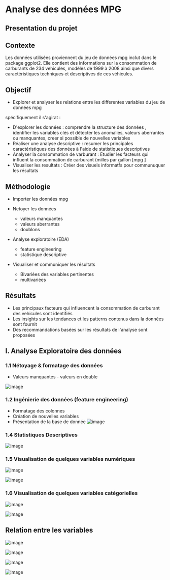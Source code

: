 # Analyse des données MPG

## Presentation du projet

## Contexte
Les données utilisées proviennent du jeu de données mpg inclut dans le package ggplot2. Elle contient des informations sur la consommation de carburants de 234 vehicules, modèles de 1999 à 2008 ainsi que divers caractéristiques techniques et descriptives de ces véhicules.

## Objectif

- Explorer et analyser les relations entre les differentes variables du jeu de données mpg

spécifiquement il s'agirat :

- D'explorer les données : comprendre la structure des données , identifier les variables clés et détecter les anomalies, valeurs aberrantes ou manquantes, creer si possible de nouvelles variables
- Réaliser une analyse descriptive : resumer les principales caractéristiques des données à l'aide de statistiques descriptives
- Analyser la consommation de varburant : Etudier les facteurs qui influent la consommation de carburant (milles par gallon [mpg ]
- Visualiser les resultats : Créer des visuels informatfs pour communuquer les résultats

## Méthodologie

- Importer les données mpg

- Netoyer les données
    - valeurs manquantes
    - valeurs aberrantes
    - doublons

- Analyse exploratoire (EDA)
    - feature engineering
    - statistique descriptive

- Visualiser et communiquer les résultats
    - Bivariées des variables pertinentes
    - multivariées
 
## Résultats
- Les principaux facteurs qui influencent la consommation de carburant des vehicules sont identifiés
- Les insights sur les tendances et les patterns contenus dans la données sont fournit
- Des recommandations basées sur les résultats de l'analyse sont proposées


## I. Analyse Exploratoire des données

### 1.1 Nétoyage & formatage des données
- Valeurs manquantes - valeurs en double
  
![image](https://github.com/user-attachments/assets/416c9e30-3566-495e-8264-170a39112c00)


### 1.2 Ingénierie des données (feature engineering)

- Formatage des colonnes
- Création de nouvelles variables
- Présentation de la base de donnée
![image](https://github.com/user-attachments/assets/dda9eb5a-eb93-40bb-952b-8efcc00ee984)

### 1.4 Statistiques Descriptives

![image](https://github.com/user-attachments/assets/7bec6da7-f7c6-4493-b4ee-d84f7c147497)

### 1.5 Visualisation de quelques variables numériques

![image](https://github.com/user-attachments/assets/7367d2c5-ba7b-4e8c-9455-e3eaa64f63f4)

![image](https://github.com/user-attachments/assets/696b1892-dee3-4fab-bd79-3d84fa0574f1)


### 1.6 Visualisation de quelques variables catégorielles

![image](https://github.com/user-attachments/assets/4b368ff9-47a1-44cf-bd20-235fca07d1df)


![image](https://github.com/user-attachments/assets/1fe03932-e29b-4d04-9e0b-d61e8104c145)

## Relation entre les variables 



![image](https://github.com/user-attachments/assets/c2be1d29-a20b-4d9d-b5b5-809ceb7148ae)


![image](https://github.com/user-attachments/assets/06a64eae-765a-4c22-a867-cb01168d4278)


![image](https://github.com/user-attachments/assets/f69737e2-343b-4806-bafb-8d53f755295e)


![image](https://github.com/user-attachments/assets/9654aecd-1d40-40cf-8dfb-99d504b65809)
